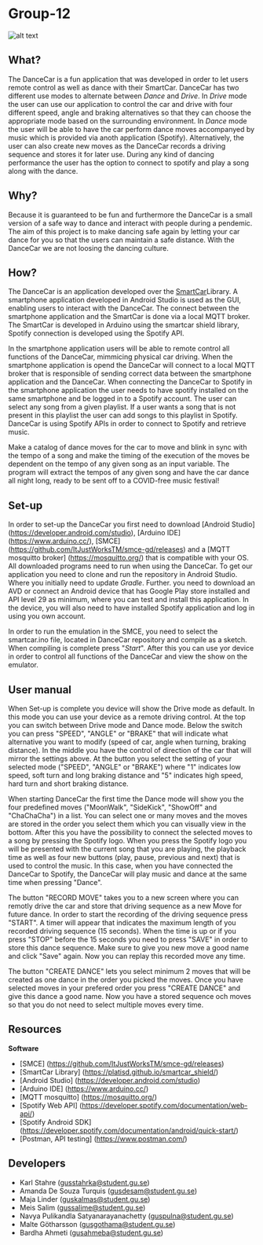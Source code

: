 # Group-12

![alt text](https://media.discordapp.net/attachments/831502886215221248/836180478083727360/Logo2.png)

## What?

The DanceCar is a fun application that was developed in order to let users remote control as well as dance with their SmartCar. DanceCar has two different use modes to alternate between _Dance_ and _Drive_. In _Drive_ mode the user can use our application to control the car and drive with four different speed, angle and braking alternatives so that they can choose the appropriate mode based on the surrounding environment. In _Dance_ mode the user will be able to have the car perform dance moves accompanyed by music which is provided via anoth application (Spotify). Alternatively, the user can also create new moves as the DanceCar records a driving sequence and stores it for later use. During any kind of dancing performance the user has the option to connect to spotify and play a song along with the dance.

## Why?

Because it is guaranteed to be fun and furthermore the DanceCar is a small version of a safe way to dance and interact with people during a pendemic. The aim of this project is to make dancing safe again by letting your car dance for you so that the users can maintain a safe distance. With the DanceCar we are not loosing the dancing culture.

## How?

The DanceCar is an application developed over the [SmartCar](https://platisd.github.io/smartcar_shield/)Library. A smartphone application developed in Android Studio is used as the GUI, enabling users to interact with the DanceCar. The connect between the smartphone application and the SmartCar is done via a local MQTT broker. The SmartCar is developed in Arduino using the smartcar shield library, Spotify connection is developed using the Spotify API.


In the smartphone application users will be able to remote control all functions of the DanceCar, mimmicing physical car driving. When the smartphone application is opend the DanceCar will connect to a local MQTT broker that is responsible of sending correct data between the smartphone application and the DanceCar. When connecting the DanceCar to Spotify in the smartphone application the user needs to have spotify installed on the same smartphone and be logged in to a Spotify account. The user can select any song from a given playlist. If a user wants a song that is not present in this playlist the user can add songs to this playlist in Spotify. DanceCar is using Spotify APIs in order to connect to Spotify and retrieve music. 

Make a catalog of dance moves for the car to move and blink in sync with the tempo of a song and make the timing of the execution of the moves be dependent on the tempo of any given song as an input variable. The program will extract the tempos of any given song and have the car dance all night long, ready to be sent off to a COVID-free music festival!

## Set-up

In order to set-up the DanceCar you first need to download [Android Studio] (https://developer.android.com/studio), [Arduino IDE] (https://www.arduino.cc/), [SMCE] (https://github.com/ItJustWorksTM/smce-gd/releases) and a [MQTT mosquitto broker] (https://mosquitto.org/) that is compatible with your OS. All downloaded programs need to run when using the DanceCar. To get our application you need to clone and run the repository in Android Studio. Where you initially need to update _Gradle_. Further. you need to download an AVD or connect an Android device that has Google Play store installed and API level 29 as minimum, where you can test and install this application. In the device, you will also need to have installed Spotify application and log in using you own account.

In order to run the emulation in the SMCE, you need to select the smartcar.ino file, located in DanceCar repository and compile as a sketch. When compiling is complete press "_Start_". After this you can use yor device in order to control all functions of the DanceCar and view the show on the emulator. 

## User manual

When Set-up is complete you device will show the Drive mode as default. In this mode you can use your device as a remote driving control. At the top you can switch between Drive mode and Dance mode. Below the switch you can press "SPEED", "ANGLE" or "BRAKE" that will indicate what alternative you want to modify (speed of car, angle when turning, braking distance). In the middle you have the control of direction of the car that will mirror the settings above. At the button you select the setting of your selected mode ("SPEED", "ANGLE" or "BRAKE") where "1" indicates low speed, soft turn and long braking distance and "5" indicates high speed, hard turn and short braking distance.

When starting DanceCar the first time the Dance mode will show you the four predefined moves ("MoonWalk", "SideKick", "ShowOff" and "ChaChaCha") in a list. You can select one or many moves and the moves are stored in the order you select them which you can visually view in the bottom. After this you have the possibility to connect the selected moves to a song by pressing the Spotify logo. When you press the Spotify logo you will be presented with the current song that you are playing, the playback time as well as four new buttons (play, pause, previous and next) that is used to control the music. In this case, when you have connected the DanceCar to Spotify, the DanceCar will play music and dance at the same time when pressing "Dance".

The button "RECORD MOVE" takes you to a new screen where you can remotly drive the car and store that driving sequence as a new Move for future dance. In order to start the recording of the driving sequence press "START". A timer will appear that indicates the maximum length of you recorded driving sequence (15 seconds). When the time is up or if you press "STOP" before the 15 seconds you need to press "SAVE" in order to store this dance sequence. Make sure to give you new move a good name and click "Save" again. Now you can replay this recorded move any time. 

The button "CREATE DANCE" lets you select minimum 2 moves that will be created as one dance in the order you picked the moves. Once you have selected moves in your prefered order you press "CREATE DANCE" and give this dance a good name. Now you have a stored sequence och moves so that you do not need to select multiple moves every time. 

## Resources

**Software**

- [SMCE] (https://github.com/ItJustWorksTM/smce-gd/releases)
- [SmartCar Library] (https://platisd.github.io/smartcar_shield/)
- [Android Studio] (https://developer.android.com/studio)
- [Arduino IDE] (https://www.arduino.cc/)
- [MQTT mosquitto] (https://mosquitto.org/)
- [Spotify Web API] (https://developer.spotify.com/documentation/web-api/)
- [Spotify Android SDK] (https://developer.spotify.com/documentation/android/quick-start/)
- [Postman, API testing] (https://www.postman.com/)

## Developers

- Karl Stahre (gusstahrka@student.gu.se)
- Amanda De Souza Turquis (gusdesam@student.gu.se)
- Maja Linder (guskalmas@student.gu.se)
- Meis Salim (gussalime@student.gu.se)
- Navya Pulikandla Satyanarayanachetty (guspulna@student.gu.se)
- Malte Götharsson (gusgothama@student.gu.se)
- Bardha Ahmeti (gusahmeba@student.gu.se)
